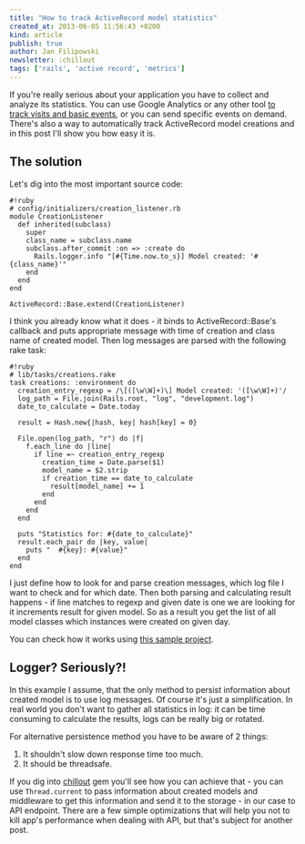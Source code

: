 ```yaml
---
title: "How to track ActiveRecord model statistics"
created_at: 2013-06-05 11:56:43 +0200
kind: article
publish: true
author: Jan Filipowski
newsletter: :chillout
tags: ['rails', 'active record', 'metrics']
---
```


If you're really serious about your application you have to collect and analyze its statistics. You can use Google Analytics or any other tool [to track visits and basic events](http://blog.arkency.com/2012/12/google-analytics-for-developers/), or you can send specific events on demand. There's also a way to automatically track ActiveRecord model creations and in this post I'll show you how easy it is.

<!-- more -->

## The solution

Let's dig into the most important source code:

```
#!ruby
# config/initializers/creation_listener.rb
module CreationListener
  def inherited(subclass)
    super
    class_name = subclass.name
    subclass.after_commit :on => :create do
      Rails.logger.info "[#{Time.now.to_s}] Model created: '#{class_name}'"
    end
  end
end

ActiveRecord::Base.extend(CreationListener)
```

I think you already know what it does - it binds to ActiveRecord::Base's callback and puts appropriate message with time of creation and class name of created model. Then log messages are parsed with the following rake task:

```
#!ruby
# lib/tasks/creations.rake
task creations: :environment do
  creation_entry_regexp = /\[([\w\W]+)\] Model created: '([\w\W]+)'/
  log_path = File.join(Rails.root, "log", "development.log")
  date_to_calculate = Date.today

  result = Hash.new{|hash, key| hash[key] = 0}

  File.open(log_path, "r") do |f|
    f.each_line do |line|
      if line =~ creation_entry_regexp
        creation_time = Date.parse($1)
        model_name = $2.strip
        if creation_time == date_to_calculate
          result[model_name] += 1
        end
      end
    end
  end

  puts "Statistics for: #{date_to_calculate}"
  result.each_pair do |key, value|
    puts "  #{key}: #{value}"
  end
end

```

I just define how to look for and parse creation messages, which log file I want to check and for which date. Then both parsing and calculating result happens - if line matches to regexp and given date is one we are looking for it increments result for given model. So as a result you get the list of all model classes which instances were created on given day.

You can check how it works using [this sample project](https://github.com/chilloutio/creations_counting_rails_example).

## Logger? Seriously?!

In this example I assume, that the only method to persist information about created model is to use log messages. Of course it's just a simplification. In real world you don't want to gather all statistics in log: it can be time consuming to calculate the results, logs can be really big or rotated.

For alternative persistence method you have to be aware of 2 things:

1. It shouldn't slow down response time too much.
2. It should be threadsafe.

If you dig into [chillout](https://github.com/chilloutio/chillout) gem you'll see how you can achieve that - you can use ```Thread.current``` to pass information about created models and middleware to get this information and send it to the storage - in our case to API endpoint. There are a few simple optimizations that will help you not to kill app's performance when dealing with API, but that's subject for another post.
